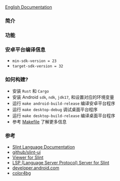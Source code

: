 <!-- <div style="display: flex, margin: 8px"> -->
<!--     <img src="./screenshot/1.png" width="100"/> -->
<!--     <img src="./screenshot/2.png" width="100"/> -->
<!--     <img src="./screenshot/3.png" width="100"/> -->
<!--     <img src="./screenshot/4.png" width="100"/> -->
<!--     <img src="./screenshot/5.png" width="100"/> -->
<!--     <img src="./screenshot/6.png" width="100"/> -->
<!--     <img src="./screenshot/7.png" width="100"/> -->
<!--     <img src="./screenshot/8.png" width="100"/> -->
<!-- </div> -->

[English Documentation](./README.md)

### 简介

### 功能

### 安卓平台编译信息
- `min-sdk-version = 23`
- `target-sdk-version = 32`

### 如何构建?
- 安装 `Rust` 和 `Cargo`
- 安装 Android `sdk`, `ndk`, `jdk17`, 和设置对应的环境变量
- 运行 `make android-build-release` 编译安卓平台程序
- 运行 `make desktop-debug` 调试桌面平台程序
- 运行 `make desktop-build-release` 编译桌面平台程序
- 参考 [Makefile](./Makefile) 了解更多信息

### 参考
- [Slint Language Documentation](https://slint-ui.com/releases/1.0.0/docs/slint/)
- [github/slint-ui](https://github.com/slint-ui/slint)
- [Viewer for Slint](https://github.com/slint-ui/slint/tree/master/tools/viewer)
- [LSP (Language Server Protocol) Server for Slint](https://github.com/slint-ui/slint/tree/master/tools/lsp)
- [developer.android.com](https://developer.android.com/guide)
- [color4bg](https://www.color4bg.com/zh-hans/)
